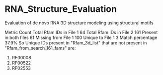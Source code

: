 # RNA_Structure_Evaluation
Evaluation of de novo RNA 3D structure modeling using structural motifs



Metric	Count
Total Rfam IDs in File 1	64
Total Rfam IDs in File 2	161
Present in both files	61
Missing from File 1	100
Unique to File 1	3
Match percentage	37.9%
So Unique IDs present in "Rfam_3d_list" that are not present in "Rfam_from_search_161_fams" are:
1. RF00008
2. RF00522
3. RF02553
